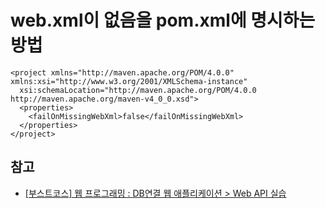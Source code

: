 # web.xml이 없음을 pom.xml에 명시하는 방법
```
<project xmlns="http://maven.apache.org/POM/4.0.0" xmlns:xsi="http://www.w3.org/2001/XMLSchema-instance"
  xsi:schemaLocation="http://maven.apache.org/POM/4.0.0 http://maven.apache.org/maven-v4_0_0.xsd">
  <properties>
  	<failOnMissingWebXml>false</failOnMissingWebXml>
  </properties>
</project>
```
## 참고
- [[부스트코스] 웹 프로그래밍 : DB연결 웹 애플리케이션 > Web API 실습](https://www.edwith.org/boostcourse-web)